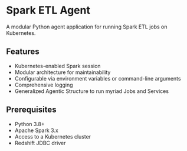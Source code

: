 # Spark ETL Agent

A modular Python agent application for running Spark ETL jobs on Kubernetes.

## Features

- Kubernetes-enabled Spark session
- Modular architecture for maintainability
- Configurable via environment variables or command-line arguments
- Comprehensive logging
- Generalized Agentic Structure to run myriad Jobs and Services

## Prerequisites

- Python 3.8+
- Apache Spark 3.x
- Access to a Kubernetes cluster
- Redshift JDBC driver